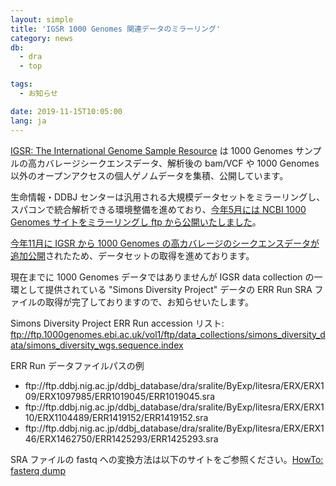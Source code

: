 ```yaml
---
layout: simple
title: 'IGSR 1000 Genomes 関連データのミラーリング'
category: news
db:
  - dra
  - top

tags:
  - お知らせ

date: 2019-11-15T10:05:00
lang: ja
---
```


<p><a href="https://www.internationalgenome.org/">IGSR: The International Genome Sample Resource</a> は 1000 Genomes サンプルの高カバレージシークエンスデータ、解析後の bam/VCF や 1000 Genomes 以外のオープンアクセスの個人ゲノムデータを集積、公開しています。</p>

<p>生命情報・DDBJ センターは汎用される大規模データセットをミラーリングし、スパコンで統合解析できる環境整備を進めており、<a href="/news/ja/190528.html">今年5月には NCBI 1000 Genomes サイトをミラーリングし ftp から公開いたしました</a>。</p>

<p><a href="https://www.internationalgenome.org/data-portal/data-collection/30x-grch38">今年11月に IGSR から 1000 Genomes の高カバレージのシークエンスデータが追加公開</a>されたため、データセットの取得を進めております。</p>

<p>現在までに 1000 Genomes データではありませんが IGSR data collection の一環として提供されている "Simons Diversity Project" データの ERR Run SRA ファイルの取得が完了しておりますので、お知らせいたします。</p>

<p>Simons Diversity Project ERR Run accession リスト:<br>
    <a href="ftp://ftp.1000genomes.ebi.ac.uk/vol1/ftp/data_collections/simons_diversity_data/simons_diversity_wgs.sequence.index">ftp://ftp.1000genomes.ebi.ac.uk/vol1/ftp/data_collections/simons_diversity_data/simons_diversity_wgs.sequence.index</a>
</p>

<p class="no_bottom">ERR Run データファイルパスの例</p>

<ul>
    <li>ftp://ftp.ddbj.nig.ac.jp/ddbj_database/dra/sralite/ByExp/litesra/ERX/ERX109/ERX1097985/ERR1019045/ERR1019045.sra</li>
    <li>ftp://ftp.ddbj.nig.ac.jp/ddbj_database/dra/sralite/ByExp/litesra/ERX/ERX110/ERX1104489/ERR1419152/ERR1419152.sra</li>
    <li>ftp://ftp.ddbj.nig.ac.jp/ddbj_database/dra/sralite/ByExp/litesra/ERX/ERX146/ERX1462750/ERR1425293/ERR1425293.sra</li>
</ul>

<p>SRA ファイルの fastq への変換方法は以下のサイトをご参照ください。<a href="https://github.com/ncbi/sra-tools/wiki/HowTo:-fasterq-dump">HowTo: fasterq dump</a></p>
